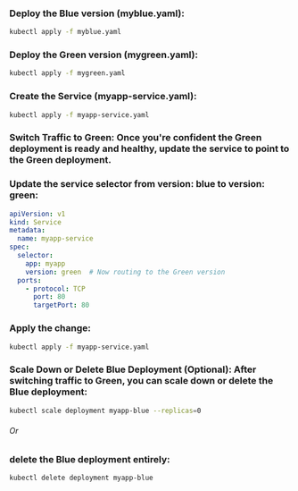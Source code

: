 ### Deploy the Blue version (myblue.yaml):
```bash
kubectl apply -f myblue.yaml
```

### Deploy the Green version (mygreen.yaml):
```bash
kubectl apply -f mygreen.yaml
```

### Create the Service (myapp-service.yaml):
```bash
kubectl apply -f myapp-service.yaml
```

### Switch Traffic to Green: Once you're confident the Green deployment is ready and healthy, update the service to point to the Green deployment.
### Update the service selector from version: blue to version: green:
```yaml
apiVersion: v1
kind: Service
metadata:
  name: myapp-service
spec:
  selector:
    app: myapp
    version: green  # Now routing to the Green version
  ports:
    - protocol: TCP
      port: 80
      targetPort: 80
```

### Apply the change:
```bash
kubectl apply -f myapp-service.yaml
```
### Scale Down or Delete Blue Deployment (Optional): After switching traffic to Green, you can scale down or delete the Blue deployment:
```bash
kubectl scale deployment myapp-blue --replicas=0
```
          
###### Or 
          
### delete the Blue deployment entirely:
```bash
kubectl delete deployment myapp-blue
```
